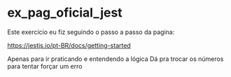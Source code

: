 # ex_pag_oficial_jest

Este exercício eu fiz seguindo o passo a passo da pagina:

https://jestjs.io/pt-BR/docs/getting-started

Apenas para ir praticando e entendendo a lógica
Dá pra trocar os números para tentar forçar um erro

